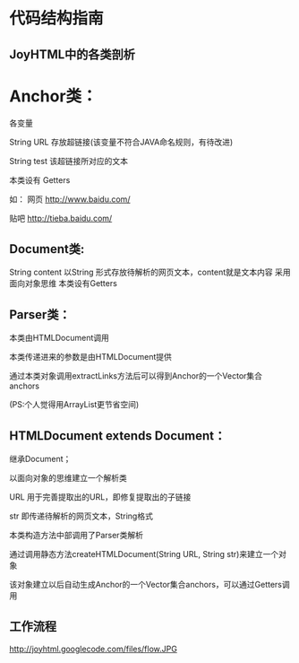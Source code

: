 # 代码结构指南 #

## JoyHTML中的各类剖析 ##

# Anchor类： #
各变量

String URL   存放超链接(该变量不符合JAVA命名规则，有待改进)

String test    该超链接所对应的文本

本类设有 Getters

如：
网页      http://www.baidu.com/

贴吧      http://tieba.baidu.com/


## Document类: ##

String content
以String 形式存放待解析的网页文本，content就是文本内容
采用面向对象思维
本类设有Getters


## Parser类： ##

本类由HTMLDocument调用

本类传递进来的参数是由HTMLDocument提供

通过本类对象调用extractLinks方法后可以得到Anchor的一个Vector集合anchors

(PS:个人觉得用ArrayList更节省空间)


## HTMLDocument extends Document： ##
继承Document；

以面向对象的思维建立一个解析类

URL 用于完善提取出的URL，即修复提取出的子链接

str 即传递待解析的网页文本，String格式

本类构造方法中部调用了Parser类解析

通过调用静态方法createHTMLDocument(String URL, String str)来建立一个对象

该对象建立以后自动生成Anchor的一个Vector集合anchors，可以通过Getters调用

## 工作流程 ##


http://joyhtml.googlecode.com/files/flow.JPG